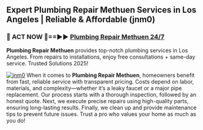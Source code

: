 ## Expert Plumbing Repair Methuen Services in Los Angeles | Reliable & Affordable (jnm0)  

<h3>🚿 ACT NOW 🌟==►► <a href="https://tinyurl.com/2ne6vx2x" rel="nofollow">Plumbing Repair Methuen 24/7</a></h3>

**Plumbing Repair Methuen** provides top-notch plumbing services in Los Angeles. From repairs to installations, enjoy free consultations + same-day service. Trusted Solutions 2025!

[![jnm0](https://i.imgur.com/4PFF4AK.jpeg)](https://tinyurl.com/2ne6vx2x)
When it comes to **Plumbing Repair Methuen**, homeowners benefit from fast, reliable service with transparent pricing. Costs depend on labor, materials, and complexity—whether it’s a leaky faucet or a major pipe replacement. Our process starts with a thorough inspection, followed by an honest quote. Next, we execute precise repairs using high-quality parts, ensuring long-lasting results. Finally, we clean up and provide maintenance tips to prevent future issues. Trust a pro who values your home as much as you do!